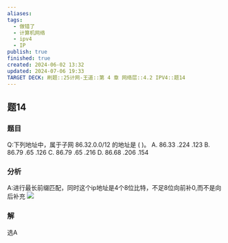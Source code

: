 ```yaml
---
aliases: 
tags:
  - 做错了
  - 计算机网络
  - ipv4
  - IP
publish: true
finished: true
created: 2024-06-02 13:32
updated: 2024-07-06 19:33
TARGET DECK: 刷题::25计网-王道::第 4 章 网络层::4.2 IPV4::题14
---
```


## 题14 
### 题目
Q:下列地址中，属于子网 86.32.0.0/12 的地址是 ( )。
A. 86.33 .224 .123 B. 86.79 .65 .126
C. 86.79 .65 .216 D. 86.68 .206 .154
### 分析
A:进行最长前缀匹配，同时这个ip地址是4个8位比特，不足8位向前补0,而不是向后补充
![](https://img.hwenyi.tech/202407060053037.webp)
### 解
选A

